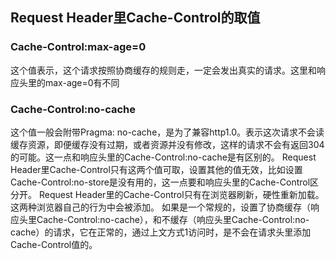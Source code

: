 ## Request Header里Cache-Control的取值


### Cache-Control:max-age=0

这个值表示，这个请求按照协商缓存的规则走，一定会发出真实的请求。这里和响应头里的max-age=0有不同

### Cache-Control:no-cache

这个值一般会附带Pragma: no-cache，是为了兼容http1.0。表示这次请求不会读缓存资源，即便缓存没有过期，或者资源并没有修改，这样的请求不会有返回304的可能。这一点和响应头里的Cache-Control:no-cache是有区别的。
Request Header里Cache-Control只有这两个值可取，设置其他的值无效，比如设置Cache-Control:no-store是没有用的，这一点要和响应头里的Cache-Control区分开。
Request Header里的Cache-Control只有在浏览器刷新，硬性重新加载。这两种浏览器自己的行为中会被添加。
如果是一个常规的，设置了协商缓存（响应头里Cache-Control:no-cache），和不缓存（响应头里Cache-Control:no-cache）的请求，它在正常的，通过上文方式1访问时，是不会在请求头里添加Cache-Control值的。
